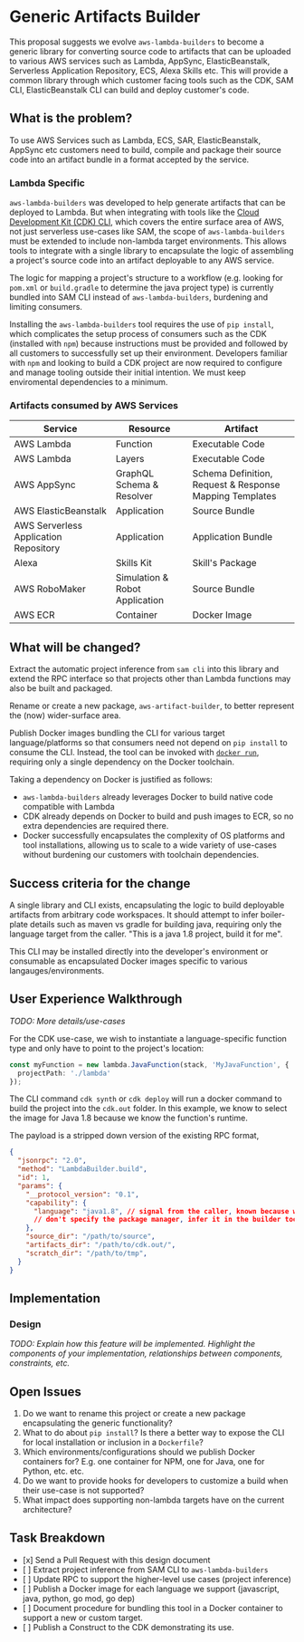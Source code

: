 # Generic Artifacts Builder 

This proposal suggests we evolve `aws-lambda-builders` to become a generic library for converting source code to 
artifacts that can be uploaded to various AWS services such as Lambda, AppSync, ElasticBeanstalk, Serverless Application 
Repository, ECS, Alexa Skills etc. This will provide a common library through which customer facing tools such as the 
CDK, SAM CLI, ElasticBeanstalk CLI can build and deploy customer's code.

## What is the problem?

To use AWS Services such as Lambda, ECS, SAR, ElasticBeanstalk, AppSync etc customers need to build, compile and 
package their source code into an artifact bundle in a format accepted by the service.

### Lambda Specific
`aws-lambda-builders` was developed to help generate artifacts that can be deployed to Lambda. But when integrating with 
tools like the [Cloud Development Kit (CDK) CLI](https://github.com/awslabs/aws-cdk), which covers the entire surface 
area of AWS, not just serverless use-cases like SAM, the scope of `aws-lambda-builders` must be extended to 
include non-lambda target environments. This allows tools to integrate with a single library to encapsulate the logic 
of assembling a project's source code into an artifact deployable to any AWS service. 

The logic for mapping a project's structure to a workflow 
(e.g. looking for `pom.xml` or `build.gradle` to determine the java project type) is currently bundled into 
SAM CLI instead of `aws-lambda-builders`, burdening and limiting consumers.

Installing the `aws-lambda-builders` tool requires the use of `pip install`, which complicates the setup process of consumers such as the CDK (installed with `npm`) because instructions must be provided and followed by all customers to successfully set up their environment. Developers familiar with `npm` and looking to build a CDK project are now required to configure and manage tooling outside their initial intention. We must keep enviromental dependencies to a minimum.

### Artifacts consumed by AWS Services
 
| Service | Resource  | Artifact |
| ------- | --------- | -------- |
| AWS Lambda | Function | Executable Code |
| AWS Lambda | Layers | Executable Code |
| AWS AppSync | GraphQL Schema & Resolver | Schema Definition, Request & Response Mapping Templates |
| AWS ElasticBeanstalk | Application | Source Bundle |
| AWS Serverless Application Repository | Application | Application Bundle |
| Alexa | Skills Kit | Skill's Package | 
| AWS RoboMaker | Simulation & Robot Application | Source Bundle | 
| AWS ECR | Container | Docker Image |

## What will be changed?
Extract the automatic project inference from `sam cli` into this library and extend the RPC interface so that projects other than Lambda functions may also be built and packaged. 

Rename or create a new package, `aws-artifact-builder`, to better represent the (now) wider-surface area. 

Publish Docker images bundling the CLI for various target language/platforms so that consumers need not depend on `pip install` to consume the CLI. Instead, the tool can be invoked with [`docker run`](https://docs.docker.com/engine/reference/commandline/run/), requiring only a single dependency on the Docker toolchain. 

Taking a dependency on Docker is justified as follows:
* `aws-lambda-builders` already leverages Docker to build native code compatible with Lambda
* CDK already depends on Docker to build and push images to ECR, so no extra dependencies are required there.
* Docker successfully encapsulates the complexity of OS platforms and tool installations, allowing us to scale to a wide variety of use-cases without burdening our customers with toolchain dependencies.

## Success criteria for the change
A single library and CLI exists, encapsulating the logic to build deployable artifacts from arbitrary code workspaces. It should attempt to infer boiler-plate details such as maven vs gradle for building java, requiring only the language target from the caller. "This is a java 1.8 project, build it for me".

This CLI may be installed directly into the developer's environment or consumable as encapsulated Docker images specific to various langauges/environments.

## User Experience Walkthrough

*TODO: More details/use-cases*

For the CDK use-case, we wish to instantiate a language-specific function type and only have to point to the project's location:

```ts
const myFunction = new lambda.JavaFunction(stack, 'MyJavaFunction', {
  projectPath: './lambda'
});
```

The CLI command `cdk synth` or `cdk deploy` will run a docker command to build the project into the `cdk.out` folder. In this example, we know to select the image for Java 1.8 because we know the function's runtime. 

The payload is a stripped down version of the existing RPC format,
```json
{
  "jsonrpc": "2.0",
  "method": "LambdaBuilder.build",
  "id": 1,
  "params": {
    "__protocol_version": "0.1",
    "capability": {
      "language": "java1.8", // signal from the caller, known because we know the function's runtime
      // don't specify the package manager, infer it in the builder tool
    },
    "source_dir": "/path/to/source",
    "artifacts_dir": "/path/to/cdk.out/",
    "scratch_dir": "/path/to/tmp",
  }
}
```

## Implementation

### Design

*TODO: Explain how this feature will be implemented. Highlight the components
of your implementation, relationships* *between components, constraints,
etc.*

## Open Issues
1. Do we want to rename this project or create a new package encapsulating the generic functionality?
2. What to do about `pip install`? Is there a better way to expose the CLI for local installation or inclusion in a `Dockerfile`?
3. Which environments/configurations should we publish Docker containers for? E.g. one container for NPM, one for Java, one for Python, etc. etc.
4. Do we want to provide hooks for developers to customize a build when their use-case is not supported?
5. What impact does supporting non-lambda targets have on the current architecture?

## Task Breakdown

-   \[x\] Send a Pull Request with this design document
-   \[ \] Extract project inference from SAM CLI to `aws-lambda-builders`
-   \[ \] Update RPC to support the higher-level use cases (project inference)
-   \[ \] Publish a Docker image for each language we support (javascript, java, python, go mod, go dep)
-   \[ \] Document procedure for bundling this tool in a Docker container to support a new or custom target.
-   \[ \] Publish a Construct to the CDK demonstrating its use.